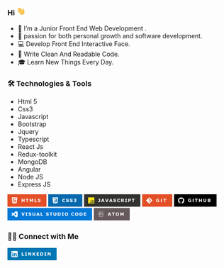 ###   Hi <img src="images/Hi.gif" width="20"> 

- 🔭 I’m a Junior Front End Web Development .
- 🥰 passion for both personal growth and software development.
- 💻 Develop Front End Interactive Face.
- 📝 Write Clean And Readable Code.
- 🎓 Learn New Things Every Day.


### 🛠 Technologies & Tools

  - Html 5
  - Css3
  - Javascript
  - Bootstrap
  - Jquery
  - Typescript
  - React Js
  - Redux-toolkit
  - MongoDB
  - Angular
  - Node JS
  - Express JS		

![html5](images/HTML5.png) ![css3](images/CSS3.png) 
![javascript](images/JAVASCRIPT.png) 
![Git](images/GITV.png)  ![Github](images/GITHUB.png) 
![VisualStudioCode](images/VISUALSTUDIO.png) ![Atom](images/ATOM.png)

### 🤝🏻 Connect with Me

<a href="https://www.linkedin.com/in/mohamed-sabry-024b8a234/">
<img src="images/LINKEDIN.png">
</a>


